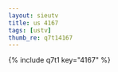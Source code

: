 ```yaml
--- 
layout: sieutv
title: us 4167
tags: [ustv]
thumb_re: q7t14167
---
```

{% include q7t1 key="4167" %} 
